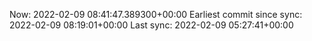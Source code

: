 Now: 2022-02-09 08:41:47.389300+00:00 Earliest commit since sync: 2022-02-09 08:19:01+00:00 Last sync: 2022-02-09 05:27:41+00:00
